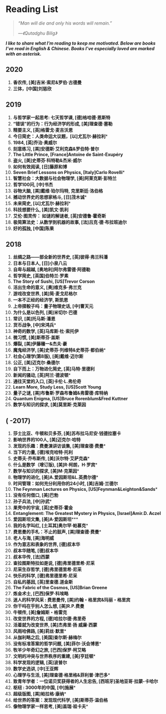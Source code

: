 # Reading List

> *“Man will die and only his words will remain.”*
>
> *—《Qutadghu Bilig》*

 ***I like to share what I’m reading to keep me motivated. Below are books I’ve read in English & Chinese. Books I’ve especially loved are marked with an asterisk.***

## 2020

1. **香农传, [美]吉米·索尼&罗伯·古德曼** 
2. **三体，[中国]刘慈欣**

## 2019

1. **与哲学家一起思考: 七天哲学课, [德]格哈德·恩斯特** 
2. **“错误”的行为：行为经济学的形成, [美]理查德·塞勒** 
3. **精要主义, [英]格雷戈·麦吉沃恩** 
4. **今日简史：人类命运大议题，[以]尤瓦尔·赫拉利**\*
5. **1984, [英]乔治·奥威尔** 
6. **刻意练习, [美]安德斯·艾利克森&罗伯特·普尔**
7. **The Little Prince, [France]Antoine de Saint-Exupéry**
8. **盗火, [美]史蒂芬·科特勒&杰米·威尔** 
9. **如何有效阅读, [日]藤原和博** 
10. **Seven Brief Lessons on Physics, [Italy]Carlo Rovelli**\* 
11. **智慧社会：大数据与社会物理学, [美]阿莱克斯·彭特兰**
12. **哲学100问, [中]书杰**
13. **谷物大脑, [美]戴维·珀尔玛特, 克里斯廷·洛伯格**
14. **撼动世界史的思想家格斗, [日]茂木诚**\*
15. **未来简史, [以]尤瓦尔·赫拉利**\* 
16. **科技想要什么, [美]凯文·凯利**
17. **艾伦·图灵传： 如谜的解谜者, [英]安德鲁·霍奇斯**
18. **极简算法史：从数学到机器的故事, [法]吕克·德·布拉班迪尔**
19. **好的孤独, [中国]陈果**

## **2018**

1. **丝绸之路——部全新的世界史, [英]彼得·弗兰科潘**
2. **日本与日本人, [日]小泉八云**
3. **自卑与超越, [奥地利]阿尔弗雷德·阿德勒**
4. **哲学简史, [英国]伯特兰·罗素**
5. **The Story of Sushi, [US]Trevor Corson**
6. **活出生命的意义, [奥]维克多·弗兰克**
7. **游戏改变世界, [美]简·麦戈尼格尔** 
8. **一本不正经的经济学, 斯凯恩** 
9. **上帝掷骰子吗：量子物理史话, [中]曹天元**
10. **为什么是以色列, [美]米切尔·巴德**
11. **常识, [美]托马斯·潘恩** 
12. **货币战争, [中]宋鸿兵**\*
13. **神奇的数学, [英]马库斯·杜·索托伊** 
14. **微习惯, [美]斯蒂芬·盖斯**
15. **爆裂, [美]伊藤穰一&杰夫·豪** 
16. **魔鬼经济学, [美]史蒂芬·列维特&史蒂芬·都伯纳**\* 
17. **社会心理学(第8版), [美]戴维·迈尔斯** 
18. **公正, [美]迈克尔·桑德尔** 
19. **自下而上：万物进化简史, [英]马特·里德利**
20. **新闻的骚动, [英]阿兰·德波顿**\*
21. **通往天堂的入口, [英]卡伦·L.弗伦奇**
22. **Learn More, Study Less, [US]Scott Young**
23. **量子之谜, [美]布鲁斯·罗森布鲁姆&弗雷德·库特纳**
24. **Quantum Enigma, [US]Bruce Rorenblum&Fred Kuttner** 
25. **数学与知识的探求, [美]莫里斯·克莱因**

## **(  -2017)**

1. **莎士比亚、牛顿和贝多芬, [美]苏布拉马尼安·钱德拉塞卡**  
2. **影响世界的100人, [美]迈克尔·哈特**
3. **发现的乐趣：费曼演讲访谈集, [美]理查德·费曼**\* 
4. **当下的力量, [德]埃克哈特·托利** 
5. **史蒂夫·乔布斯传, [美]沃尔特·艾萨克森**\* 
6. **什么是数学（增订版), [美]R·柯朗，H·罗宾**\*
7. **数学与知识的探求, [美]M·克莱因**\*
8. **物理学的进化, [美]A.爱因斯坦&L.英费尔德**\*
9. **时间管理：如何充分利用你的24小时, [美]吉姆·兰德尔**
10. **The Feynman Lectures on Physics, [US]Feynman&Leighton&Sands**\*
11. **没有任何借口, [美]巴勃**
12. **孙子兵法, [中]孙武**\*
13. **果壳中的宇宙, [英]史蒂芬·霍金**
14. **Entanglement: The Greatest Mystery in Physics, [Israel]Amir.D. Aczel**
15. **爱因斯坦文集, [美]A·爱因斯坦*****
16. **我的名字叫红, [土耳其]奥尔罕·帕慕克***
17. **费恩曼的手札：不止的鼓声, [美]理查德·费曼**\*
18. **老人与海, [美]海明威** 
19. **作为意志和表象的世界, [德]叔本华**
20. **叔本华随笔, [德]叔本华**
21. **叔本华传, [法]西蒙**
22. **查拉图斯特拉如是说, [德]弗里德里希·尼采**
23. **尼采生存哲学, [德]弗里德里希·尼采**
24. **快乐的科学, [德]弗里德里希·尼采**
25. **自私的基因, [英]里查德.道金斯**
26. **The Fabric of the Cosmos, [US]Brian Greene**
27. **炼金术士, [巴西]保罗·科埃略**
28. **迷人的科学风采 : 费恩曼传, [美]约翰・格里宾&玛丽・格里宾**
29. **你干吗在乎别人怎么想, [美]R.P.费曼**
30. **牛顿传, [美]詹姆斯・格雷克**
31. **改变世界的方程, [德]哈拉尔德·弗里奇**
32. **活着就为改变世界, [美]杰弗里·扬 威廉·西蒙**
33. **风雨哈佛路, [美]莉丝·默里***
34. **从伽利略之后, [美国]查尔斯·赫梅尔**
35. **没有标准答案的哲学问题, [美]菲尔·沃会博恩**\*
36. **牧羊少年奇幻之旅, [巴西]保罗·柯艾略**
37. **文明的冲突与世界秩序的重建, [美]亨廷顿**\* 
38. **科学发现的逻辑, [英]波普尔**
39. **数学史选讲, [中]王亚辉**
40. **心理学与生活, [美]理查德·格里格&菲利普·津巴多**\*
41. **致青年学者：一位诺贝奖获得者的人生忠告, [西班牙]圣地亚哥·拉蒙-卡哈尔**
42. **枢纽 : 3000年的中国, [中]施展***
43. **超级版图, [美]帕拉格·康纳**\*
44. **给世界的答案：发现现代科学, [美]斯蒂芬·温伯格**
45. **像物理学家一样思考, [美]盖瑞·祖卡夫**\*
